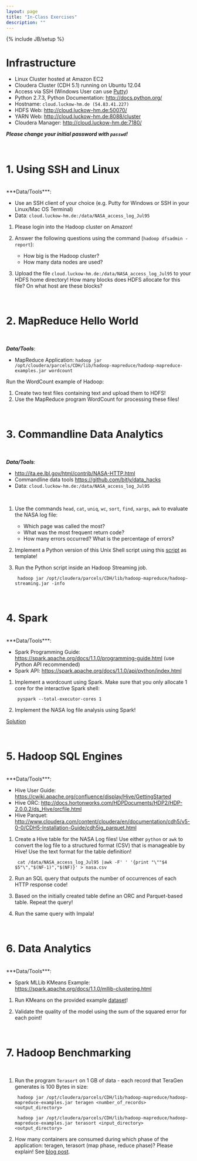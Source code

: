 ```yaml
---
layout: page
title: "In-Class Exercises"
description: ""
---
```

{% include JB/setup %}



# Infrastructure

* Linux Cluster hosted at Amazon EC2
* Cloudera Cluster (CDH 5.1) running on Ubuntu 12.04
* Access via SSH (Windows User can use [Putty](http://www.chiark.greenend.org.uk/~sgtatham/putty/download.html))
* Python 2.7.3, Python Documentation: <http://docs.python.org/>
* Hostname: `cloud.luckow-hm.de (54.83.41.227)`
* HDFS Web: <http://cloud.luckow-hm.de:50070/>
* YARN Web: <http://cloud.luckow-hm.de:8088/cluster>
* Cloudera Manager: <http://cloud.luckow-hm.de:7180/>

***Please change your initial password with `passwd`!***

<br/>

# 1. Using SSH and Linux
<br/>
***Data/Tools***:

* Use an SSH client of your choice (e.g. Putty for Windows or SSH in your Linux/Mac OS Terminal)
* Data: `cloud.luckow-hm.de:/data/NASA_access_log_Jul95`


1. Please login into the Hadoop cluster on Amazon!

1. Answer the following questions using the command (`hadoop dfsadmin -report`):
    * How big is the Hadoop cluster?
    * How many data nodes are used?

1. Upload the file `cloud.luckow-hm.de:/data/NASA_access_log_Jul95` to your HDFS home directory! How many blocks does HDFS allocate for this file? On what host are these blocks?

<br/>

# 2. MapReduce Hello World

<br/>

***Data/Tools***:

* MapReduce Application: `hadoop jar /opt/cloudera/parcels/CDH/lib/hadoop-mapreduce/hadoop-mapreduce-examples.jar wordcount`

Run the WordCount example of Hadoop:

1. Create two test files containing text and upload them to HDFS!
1. Use the MapReduce program WordCount for processing these files!

<br/>

# 3. Commandline Data Analytics

<br/>  

***Data/Tools***:

* <http://ita.ee.lbl.gov/html/contrib/NASA-HTTP.html>
* Commandline data tools <https://github.com/bitly/data_hacks>
* Data: `cloud.luckow-hm.de:/data/NASA_access_log_Jul95`

<br/>

1. Use the commands `head`, `cat`, `uniq`, `wc`, `sort`, `find`, `xargs`, `awk` to evaluate the NASA log file:

    * Which page was called the most?
    * What was the most frequent return code?
    * How many errors occurred? What is the percentage of errors?


2. Implement a Python version of this Unix Shell script using this [script](src/map_reduce.py) as template!


3. Run the Python script inside an Hadoop Streaming job.

        hadoop jar /opt/cloudera/parcels/CDH/lib/hadoop-mapreduce/hadoop-streaming.jar -info

<br/>



# 4. Spark
<br/>  
***Data/Tools***:

* Spark Programming Guide: <https://spark.apache.org/docs/1.1.0/programming-guide.html> (use Python API recommended)
* Spark API: <https://spark.apache.org/docs/1.1.0/api/python/index.html>

1. Implement a wordcount using Spark. Make sure that you only allocate 1 core for the interactive Spark shell:

        pyspark --total-executor-cores 1


2. Implement the NASA log file analysis using Spark!

[Solution](src/spark.py)

<br/>  

# 5. Hadoop SQL Engines
<br/>  
***Data/Tools***:

* Hive User Guide: <https://cwiki.apache.org/confluence/display/Hive/GettingStarted>
* Hive ORC: <http://docs.hortonworks.com/HDPDocuments/HDP2/HDP-2.0.0.2/ds_Hive/orcfile.html>
* Hive Parquet: <http://www.cloudera.com/content/cloudera/en/documentation/cdh5/v5-0-0/CDH5-Installation-Guide/cdh5ig_parquet.html>


1. Create a Hive table for the NASA Log files! Use either `python` or `awk` to convert the log file to a structured format (CSV) that is manageable by Hive! Use the text format for the table definition!

        cat /data/NASA_access_log_Jul95 |awk -F' ' '{print "\""$4 $5"\","$(NF-1)","$(NF)}' > nasa.csv

2. Run an SQL query that outputs the number of occurrences of each HTTP response code!

3. Based on the initially created table define an ORC and Parquet-based table. Repeat the query!

4. Run the same query with Impala!

<br/>  

# 6. Data Analytics
<br/>
***Data/Tools***:

* Spark MLLib KMeans Example: <https://spark.apache.org/docs/1.1.0/mllib-clustering.html>


1. Run KMeans on the provided example [dataset](src/kmeans/kmeans_data.txt)!

2. Validate the quality of the model using the sum of the squared error for each point!

<br/>

# 7. Hadoop Benchmarking
<br/>  

1. Run the program `Terasort` on 1 GB of data - each record that TeraGen generates is 100 Bytes in size:

        hadoop jar /opt/cloudera/parcels/CDH/lib/hadoop-mapreduce/hadoop-mapreduce-examples.jar teragen <number_of_records> <output_directory>

        hadoop jar /opt/cloudera/parcels/CDH/lib/hadoop-mapreduce/hadoop-mapreduce-examples.jar terasort <input_directory> <output_directory>

1. How many containers are consumed during which phase of the application: teragen, terasort (map phase, reduce phase)? Please explain! See [blog post](http://blog.cloudera.com/blog/2014/04/apache-hadoop-yarn-avoiding-6-time-consuming-gotchas/).

<br/>  
